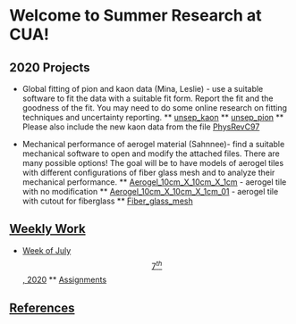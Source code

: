 Welcome to Summer Research at CUA!
====

## **2020 Projects**
* Global fitting of pion and kaon data (Mina, Leslie) - use a suitable software to fit the data with a suitable fit form. Report the fit and the goodness of the fit. You may need to do some online research on fitting techniques and uncertainty reporting.
** [unsep_kaon](weekly_work/7_6_2020/pion_kaon_data/unsep_kaon.dat)
** [unsep_pion](weekly_work/7_6_2020/pion_kaon_data/unsep_pion.dat)
** Please also include the new kaon data from the file [PhysRevC97](references/sep_kaon_sig_FF_6_GeV.pdf)

* Mechanical performance of aerogel material (Sahnnee)- find a suitable mechanical software to open and modify the attached files. There are many possible options! The goal will be to have models of aerogel tiles with different configurations of fiber glass mesh and to analyze their mechanical performance.
** [Aerogel_10cm_X_10cm_X_1cm](weekly_work/7_6_2020/aerogel_data/Aerogel_10cm_X_10cm_X_1cm.stp) - aerogel tile with no modification
** [Aerogel_10cm_X_10cm_X_1cm_01](weekly_work/7_6_2020/aerogel_data/Aerogel_10cm_X_10cm_X_1cm_01.stp) - aerogel tile with cutout for fiberglass
** [Fiber_glass_mesh](weekly_work/7_6_2020/aerogel_data/Fiber_glass_mesh.stp)

## **[Weekly Work](weekly_work)**
* [Week of July $$7^{th}$$, 2020](weekly_work/7_6_2020)
** [Assignments](weekly_work/7_6_2020/weekly_assignments.md)

## **[References](references)**